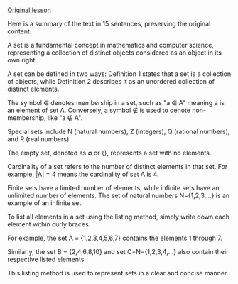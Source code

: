 # 

[Original lesson](https://www.coursera.org/learn/uol-discrete-mathematics/supplement/fImoa/the-definition-of-a-set)

Here is a summary of the text in 15 sentences, preserving the original content:

A set is a fundamental concept in mathematics and computer science, representing a collection of distinct objects considered as an object in its own right.

A set can be defined in two ways: Definition 1 states that a set is a collection of objects, while Definition 2 describes it as an unordered collection of distinct elements.

The symbol ∈ denotes membership in a set, such as "a ∈ A" meaning a is an element of set A. Conversely, a symbol ∉ is used to denote non-membership, like "a ∉ A".

Special sets include N (natural numbers), Z (integers), Q (rational numbers), and R (real numbers).

The empty set, denoted as ∅ or {}, represents a set with no elements.

Cardinality of a set refers to the number of distinct elements in that set. For example, |A| = 4 means the cardinality of set A is 4.

Finite sets have a limited number of elements, while infinite sets have an unlimited number of elements. The set of natural numbers N={1,2,3,…} is an example of an infinite set.

To list all elements in a set using the listing method, simply write down each element within curly braces.

For example, the set A = {1,2,3,4,5,6,7} contains the elements 1 through 7.

Similarly, the set B = {2,4,6,8,10} and set C=N={1,2,3,4,…} also contain their respective listed elements.

This listing method is used to represent sets in a clear and concise manner.

